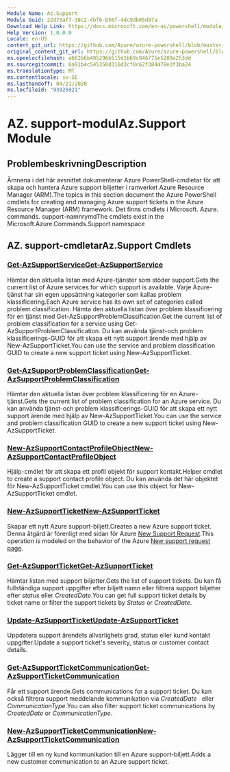 ```yaml
---
Module Name: Az.Support
Module Guid: 22d73af7-38c2-4bf6-b56f-4dc9db05d97a
Download Help Link: https://docs.microsoft.com/en-us/powershell/module/az.support
Help Version: 1.0.0.0
Locale: en-US
content_git_url: https://github.com/Azure/azure-powershell/blob/master/src/Support/Support/help/Az.Support.md
original_content_git_url: https://github.com/Azure/azure-powershell/blob/master/src/Support/Support/help/Az.Support.md
ms.openlocfilehash: a662b6b405296b515d1b69c846775e5209a253dd
ms.sourcegitcommit: 6a91b4c545350d316d3cf8c62f384478e3f3ba24
ms.translationtype: MT
ms.contentlocale: sv-SE
ms.lasthandoff: 04/21/2020
ms.locfileid: "93926921"
---
```

# <span data-ttu-id="10e41-101">AZ. support-modul</span><span class="sxs-lookup"><span data-stu-id="10e41-101">Az.Support Module</span></span>
## <span data-ttu-id="10e41-102">Problembeskrivning</span><span class="sxs-lookup"><span data-stu-id="10e41-102">Description</span></span>
<span data-ttu-id="10e41-103">Ämnena i det här avsnittet dokumenterar Azure PowerShell-cmdletar för att skapa och hantera Azure support biljetter i ramverket Azure Resource Manager (ARM).</span><span class="sxs-lookup"><span data-stu-id="10e41-103">The topics in this section document the Azure PowerShell cmdlets for creating and managing Azure support tickets in the Azure Resource Manager (ARM) framework.</span></span> <span data-ttu-id="10e41-104">Det finns cmdlets i Microsoft. Azure. commands. support-namnrymd</span><span class="sxs-lookup"><span data-stu-id="10e41-104">The cmdlets exist in the Microsoft.Azure.Commands.Support namespace</span></span>

## <span data-ttu-id="10e41-105">AZ. support-cmdletar</span><span class="sxs-lookup"><span data-stu-id="10e41-105">Az.Support Cmdlets</span></span>
### [<span data-ttu-id="10e41-106">Get-AzSupportService</span><span class="sxs-lookup"><span data-stu-id="10e41-106">Get-AzSupportService</span></span>](Get-AzSupportService.md)
<span data-ttu-id="10e41-107">Hämtar den aktuella listan med Azure-tjänster som stöder support.</span><span class="sxs-lookup"><span data-stu-id="10e41-107">Gets the current list of Azure services for which support is available.</span></span> <span data-ttu-id="10e41-108">Varje Azure-tjänst har sin egen uppsättning kategorier som kallas problem klassificering.</span><span class="sxs-lookup"><span data-stu-id="10e41-108">Each Azure service has its own set of categories called problem classification.</span></span> <span data-ttu-id="10e41-109">Hämta den aktuella listan över problem klassificering för en tjänst med Get-AzSupportProblemClassification.</span><span class="sxs-lookup"><span data-stu-id="10e41-109">Get the current list of problem classification for a service using Get-AzSupportProblemClassification.</span></span> <span data-ttu-id="10e41-110">Du kan använda tjänst-och problem klassificerings-GUID för att skapa ett nytt support ärende med hjälp av New-AzSupportTicket.</span><span class="sxs-lookup"><span data-stu-id="10e41-110">You can use the service and problem classification GUID to create a new support ticket using New-AzSupportTicket.</span></span>

### [<span data-ttu-id="10e41-111">Get-AzSupportProblemClassification</span><span class="sxs-lookup"><span data-stu-id="10e41-111">Get-AzSupportProblemClassification</span></span>](Get-AzSupportProblemClassification.md)
<span data-ttu-id="10e41-112">Hämtar den aktuella listan över problem klassificering för en Azure-tjänst.</span><span class="sxs-lookup"><span data-stu-id="10e41-112">Gets the current list of problem classification for an Azure service.</span></span> <span data-ttu-id="10e41-113">Du kan använda tjänst-och problem klassificerings-GUID för att skapa ett nytt support ärende med hjälp av New-AzSupportTicket.</span><span class="sxs-lookup"><span data-stu-id="10e41-113">You can use the service and problem classification GUID to create a new support ticket using New-AzSupportTicket.</span></span> 

### [<span data-ttu-id="10e41-114">New-AzSupportContactProfileObject</span><span class="sxs-lookup"><span data-stu-id="10e41-114">New-AzSupportContactProfileObject</span></span>](New-AzSupportContactProfileObject.md)
<span data-ttu-id="10e41-115">Hjälp-cmdlet för att skapa ett profil objekt för support kontakt.</span><span class="sxs-lookup"><span data-stu-id="10e41-115">Helper cmdlet to create a support contact profile object.</span></span> <span data-ttu-id="10e41-116">Du kan använda det här objektet för New-AzSupportTicket cmdlet.</span><span class="sxs-lookup"><span data-stu-id="10e41-116">You can use this object for New-AzSupportTicket cmdlet.</span></span>

### [<span data-ttu-id="10e41-117">New-AzSupportTicket</span><span class="sxs-lookup"><span data-stu-id="10e41-117">New-AzSupportTicket</span></span>](New-AzSupportTicket.md)
<span data-ttu-id="10e41-118">Skapar ett nytt Azure support-biljett.</span><span class="sxs-lookup"><span data-stu-id="10e41-118">Creates a new Azure support ticket.</span></span> <span data-ttu-id="10e41-119">Denna åtgärd är förenligt med sidan för Azure [New Support Request](https://portal.azure.com/#blade/Microsoft_Azure_Support/HelpAndSupportBlade/overview).</span><span class="sxs-lookup"><span data-stu-id="10e41-119">This operation is modeled on the behavior of the Azure [New support request page](https://portal.azure.com/#blade/Microsoft_Azure_Support/HelpAndSupportBlade/overview).</span></span>

### [<span data-ttu-id="10e41-120">Get-AzSupportTicket</span><span class="sxs-lookup"><span data-stu-id="10e41-120">Get-AzSupportTicket</span></span>](Get-AzSupportTicket.md)
<span data-ttu-id="10e41-121">Hämtar listan med support biljetter.</span><span class="sxs-lookup"><span data-stu-id="10e41-121">Gets the list of support tickets.</span></span> <span data-ttu-id="10e41-122">Du kan få fullständiga support uppgifter efter biljett namn eller filtrera support biljetter efter *status* eller *CreatedDate*.</span><span class="sxs-lookup"><span data-stu-id="10e41-122">You can get full support ticket details by ticket name or filter the support tickets by *Status* or *CreatedDate*.</span></span>

### [<span data-ttu-id="10e41-123">Update-AzSupportTicket</span><span class="sxs-lookup"><span data-stu-id="10e41-123">Update-AzSupportTicket</span></span>](Update-AzSupportTicket.md)
<span data-ttu-id="10e41-124">Uppdatera support ärendets allvarlighets grad, status eller kund kontakt uppgifter.</span><span class="sxs-lookup"><span data-stu-id="10e41-124">Update a support ticket's severity, status or customer contact details.</span></span>

### [<span data-ttu-id="10e41-125">Get-AzSupportTicketCommunication</span><span class="sxs-lookup"><span data-stu-id="10e41-125">Get-AzSupportTicketCommunication</span></span>](Get-AzSupportTicketCommunication.md)
<span data-ttu-id="10e41-126">Får ett support ärende.</span><span class="sxs-lookup"><span data-stu-id="10e41-126">Gets communications for a support ticket.</span></span> <span data-ttu-id="10e41-127">Du kan också filtrera support meddelande kommunikation via *CreatedDate*   eller *CommunicationType*.</span><span class="sxs-lookup"><span data-stu-id="10e41-127">You can also filter support ticket communications by *CreatedDate* or *CommunicationType*.</span></span> 

### [<span data-ttu-id="10e41-128">New-AzSupportTicketCommunication</span><span class="sxs-lookup"><span data-stu-id="10e41-128">New-AzSupportTicketCommunication</span></span>](New-AzSupportTicketCommunication.md)
<span data-ttu-id="10e41-129">Lägger till en ny kund kommunikation till en Azure support-biljett.</span><span class="sxs-lookup"><span data-stu-id="10e41-129">Adds a new customer communication to an Azure support ticket.</span></span> 



